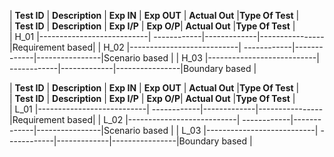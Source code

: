 | **Test ID** | **Description**           | **Exp IN** | **Exp OUT** | **Actual Out** |**Type Of Test**  |    
| **Test ID** | **Description**           | **Exp I/P** | **Exp O/P**| **Actual Out** |**Type Of Test**  |    
|  H_01       |---------------------------|  ------------|-------------|----------------|Requirement based|
|  H_02       |---------------------------|  ------------|-------------|----------------|Scenario  based  |
|  H_03       |---------------------------|  ------------|-------------|----------------|Boundary based   |




| **Test ID** | **Description**           | **Exp IN** | **Exp OUT** | **Actual Out** |**Type Of Test**  |    
| **Test ID** | **Description**           | **Exp I/P** | **Exp O/P**| **Actual Out** |**Type Of Test**  |    
|  L_01       |---------------------------|  ------------|-------------|----------------|Requirement based|
|  L_02       |---------------------------|  ------------|-------------|----------------|Scenario  based  |
|  L_03       |---------------------------|  ------------|-------------|----------------|Boundary based   |